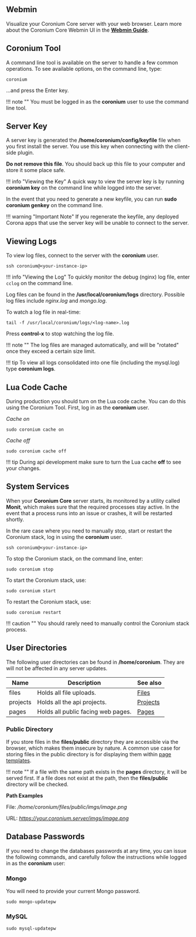 ## Webmin

Visualize your Coronium Core server with your web browser. Learn more about the Coronium Core Webmin UI in the __[Webmin Guide](/webmin-guide/setup/)__.

## Coronium Tool

A command line tool is available on the server to handle a few common operations. To see available options, on the command line, type:

```
coronium
```

...and press the Enter key.

!!! note ""
    You must be logged in as the __coronium__ user to use the command line tool.

## Server Key

A server key is generated the __/home/coronium/config/keyfile__ file when you first install the server. You use this key when connecting with the client-side plugin.

__Do not remove this file__. You should back up this file to your computer and store it some place safe.

!!! info "Viewing the Key"
    A quick way to view the server key is by running __coronium key__ on the command line while logged into the server.

In the event that you need to generate a new keyfile, you can run __sudo coronium genkey__ on the command line.

!!! warning "Important Note"
    If you regenerate the keyfile, any deployed Corona apps that use the server key will be unable to connect to the server.

## Viewing Logs

To view log files, connect to the server with the __coronium__ user.

```
ssh coronium@<your-instance-ip>
```

!!! info "Viewing the Log"
    To quickly monitor the debug (nginx) log file, enter `cclog` on the command line.

Log files can be found in the __/usr/local/coronium/logs__ directory. Possible log files include _nginx.log_ and _mongo.log_.

To watch a log file in real-time:

```
tail -f /usr/local/coronium/logs/<log-name>.log
```

Press __control-x__ to stop watching the log file.

!!! note ""
    The log files are managed automatically, and will be "rotated" once they exceed a certain size limit.

!!! tip
    To view all logs consolidated into one file (including the mysql.log) type __coronium logs__.

## Lua Code Cache

During production you should turn on the Lua code cache. You can do this using the Coronium Tool. First, log in as the __coronium__ user.

_Cache on_

```
sudo coronium cache on
```

_Cache off_

```
sudo coronium cache off
```

!!! tip
    During api development make sure to turn the Lua cache __off__ to see your changes.

## System Services

When your __Coronium Core__ server starts, its monitored by a utility called __Monit__, which makes sure that the required processes stay active. In the event that a process runs into an issue or crashes, it will be restarted shortly.

In the rare case where you need to manually stop, start or restart the Coronium stack, log in using the __coronium__ user.

```
ssh coronium@<your-instance-ip>
```

To stop the Coronium stack, on the command line, enter:

```
sudo coronium stop
```

To start the Coronium stack, use:

```
sudo coronium start
```

To restart the Coronium stack, use:

```
sudo coronium restart
```

!!! caution ""
    You should rarely need to manually control the Coronium stack process.


## User Directories

The following user directories can be found in __/home/coronium__. They are will not be affected in any server updates.

|Name|Description|See also|
|----|-----------|--------|
|files|Holds all file uploads.|[Files](/server-modules/files/)|
|projects|Holds all the api projects.|[Projects](/server-modules/api/#projects)|
|pages|Holds all public facing web pages.|[Pages](/pages-guide/api/)|

### Public Directory

If you store files in the __files/public__ directory they are accessible via the browser, which makes them insecure by nature. A common use case for storing files in the public directory is for displaying them within [page templates](/pages-guide/templates/). 

!!! note ""
    If a file with the same path exists in the __pages__ directory, it will be served first. If a file does not exist at the path, then the __files/public__ directory will be checked.

__Path Examples__

File: _/home/coronium/files/public/imgs/image.png_

URL: _https://your.coronium.server/imgs/image.png_

## Database Passwords

If you need to change the databases passwords at any time, you can issue the following commands, and carefully follow the instructions while logged in as the __coronium__ user:

### Mongo

You will need to provide your current Mongo password.

```
sudo mongo-updatepw
```

### MySQL

```
sudo mysql-updatepw
```

